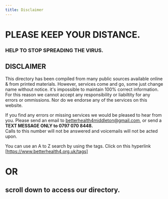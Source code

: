 ```yaml
---
title: Disclaimer
---
```


# PLEASE KEEP YOUR DISTANCE. 
### HELP TO STOP SPREADING THE VIRUS.

## DISCLAIMER

This directory has been compiled from many 
public sources available online & from printed
materials. However, services come and go, some just
change name without notice.  it's impossible to 
maintain 100% correct information.  For this reason we
cannot accept any responsibility or liabiltity for any
errors or ommissions. Nor do we endorse any of the
services on this website.

If you find any errors or missing services we would be
pleased to hear from you. Please send an email to
[betterhealth4middleton@gmail.com](mailto:betterhealth4middleton@gmail.com), or send a 
**TEXT MESSAGE ONLY to 0797 070 8448.**  
Calls to this number will not be answered and 
voicemails will not be acted upon.

You can use an A to Z search by using the tags. Click on this hyperlink  [https://www.betterhealth4.org.uk/tags]

# OR 
## scroll down to access our directory.
